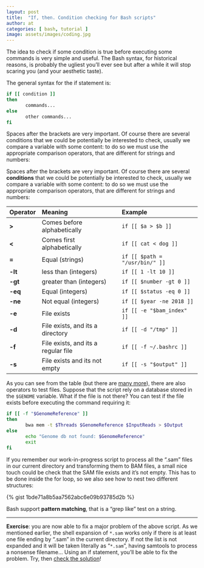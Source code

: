 ```yaml
---
layout: post
title:  "If, then. Condition checking for Bash scripts"
author: at
categories: [ bash, tutorial ]
image: assets/images/coding.jpg
---
```


The idea to check if some condition is true before executing some commands is
very simple and useful. The Bash syntax, for historical reasons, is probably
the ugliest you’ll ever see but after a while it will stop scaring you
(and your aesthetic taste).

The general syntax for the if statement is:

```bash
if [[ condition ]]
then
       commands...
else
       other commands...
fi
```

Spaces after the brackets are very important.
Of course there are several conditions that we could be potentially be interested to check,
usually we compare a variable with some content: to do so we must use the
appropriate comparison operators, that are different for strings and numbers:

Spaces after the brackets are very important.
Of course there are several **conditions** that we could be potentially be interested to check,
usually we compare a variable with some content: to do so we must use the
appropriate comparison operators, that are different for strings and numbers:

| Operator | Meaning                             |  Example                       |
|:---------|:------------------------------------|:-------------------------------|
| **>**    | Comes before alphabetically         | `if [[ $a > $b ]]`             |
| **<**    | Comes first alphabetically          | `if [[ cat < dog ]]`           |
| **=**    | Equal (strings)                     | `if [[ $path = "/usr/bin/" ]]` |
| **-lt**  | less than (integers)                | `if [[ 1 -lt 10 ]]`            |
| **-gt**  | greater than (integers)             | `if [[ $number -gt 0 ]]`       |
| **-eq**  | Equal (integers)                    | `if [[ $status -eq 0 ]]`       |
| **-ne**  | Not equal (integers)                | `if [[ $year -ne 2018 ]]`      |
| **-e**   | File exists                         | `if [[ -e "$bam_index" ]]`     |
| **-d**   | File exists, and its a directory    | `if [[ -d "/tmp" ]]`           |
| **-f**   | File exists, and its a regular file | `if [[ -f ~/.bashrc ]]`        |
| **-s**   | File exists and its not empty       | `if [[ -s "$output" ]]`        |


As you can see from the table (but there are [many more](https://mywiki.wooledge.org/BashGuide/TestsAndConditionals)),
there are also operators to test files.
Suppose that the script rely on a database stored in the `$GENOME` variable.
What if the file is not there?
You can test if the file exists before executing the command requiring it:

```bash
if [[ -f "$GenomeReference" ]]
then
       bwa mem -t $Threads $GenomeReference $InputReads > $Output
else
       echo "Genome db not found: $GenomeReference"
       exit
fi
```

If you remember our work-in-progress script to process all the “.sam” files in our current directory and transforming them to BAM files, a small nice touch could be check that the SAM file exists and it’s not empty. This has to be done inside the for loop, so we also see how to nest two different structures:

{% gist 1bde71a8b5aa7562abc6e09b93785d2b %}

Bash support **pattern matching**, that is a “grep like” test on a string.

---

**Exercise**: you are now able to fix a major problem of the above script.
As we mentioned earlier, the shell expansion of `*.sam` works only if there
is at least one file ending by “.sam” in the current directory. If not the
list is not expanded and it will be taken literally as “`*.sam`”,
having samtools to process a nonsense filename…
Using an if statement, you’ll be able to fix the problem.
Try, then [check the solution](https://gist.github.com/telatin/40525157f1a169712030316e181947f5)!
